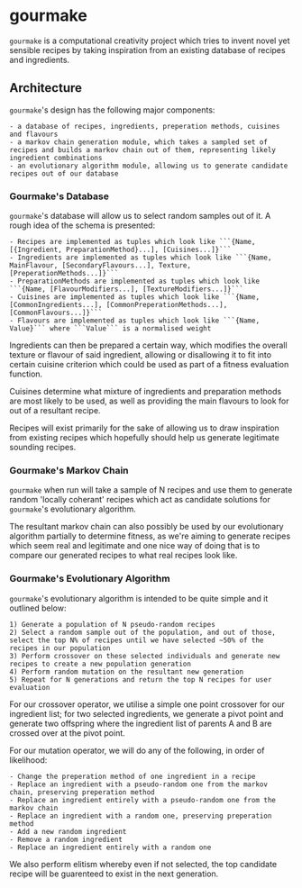# gourmake

```gourmake``` is a computational creativity project which tries to invent novel yet sensible recipes by taking inspiration from an existing database of recipes and ingredients.


## Architecture
```gourmake```'s design has the following major components:

    - a database of recipes, ingredients, preperation methods, cuisines and flavours
    - a markov chain generation module, which takes a sampled set of recipes and builds a markov chain out of them, representing likely ingredient combinations
    - an evolutionary algorithm module, allowing us to generate candidate recipes out of our database

### Gourmake's Database
```gourmake```'s database will allow us to select random samples out of it. A rough idea of the schema is presented:

    - Recipes are implemented as tuples which look like ```{Name, [{Ingredient, PreparationMethod}...], [Cuisines...]}```
    - Ingredients are implemented as tuples which look like ```{Name, MainFlavour, [SecondaryFlavours...], Texture, [PreperationMethods...]}```
    - PreparationMethods are implemented as tuples which look like ```{Name, [FlavourModifiers...], [TextureModifiers...]}```
    - Cuisines are implemented as tuples which look like ```{Name, [CommonIngredients...], [CommonPreperationMethods...], [CommonFlavours...]}```
    - Flavours are implemented as tuples which look like ```{Name, Value}``` where ```Value``` is a normalised weight

Ingredients can then be prepared a certain way, which modifies the overall texture or flavour of said ingredient, allowing or disallowing it to fit into certain cuisine criterion which could be used as part of a fitness evaluation function. 

Cuisines determine what mixture of ingredients and preparation methods are most likely to be used, as well as providing the main flavours to look for out of a resultant recipe.

Recipes will exist primarily for the sake of allowing us to draw inspiration from existing recipes which hopefully should help us generate legitimate sounding recipes.

### Gourmake's Markov Chain
```gourmake``` when run will take a sample of N recipes and use them to generate random 'locally coherant' recipes which act as candidate solutions for ```gourmake```'s evolutionary algorithm. 

The resultant markov chain can also possibly be used by our evolutionary algorithm partially to determine fitness, as we're aiming to generate recipes which seem real and legitimate and one nice way of doing that is to compare our generated recipes to what real recipes look like.

### Gourmake's Evolutionary Algorithm
```gourmake```'s evolutionary algorithm is intended to be quite simple and it outlined below:

    1) Generate a population of N pseudo-random recipes
    2) Select a random sample out of the population, and out of those, select the top N% of recipes until we have selected ~50% of the recipes in our population
    3) Perform crossover on these selected individuals and generate new recipes to create a new population generation
    4) Perform random mutation on the resultant new generation
    5) Repeat for N generations and return the top N recipes for user evaluation

For our crossover operator, we utilise a simple one point crossover for our ingredient list; for two selected ingredients, we generate a pivot point and generate two offspring where the ingredient list of parents A and B are crossed over at the pivot point.

For our mutation operator, we will do any of the following, in order of likelihood:

    - Change the preperation method of one ingredient in a recipe
    - Replace an ingredient with a pseudo-random one from the markov chain, preserving preperation method
    - Replace an ingredient entirely with a pseudo-random one from the markov chain
    - Replace an ingredient with a random one, preserving preperation method
    - Add a new random ingredient
    - Remove a random ingredient
    - Replace an ingredient entirely with a random one

We also perform elitism whereby even if not selected, the top candidate recipe will be guarenteed to exist in the next generation.
